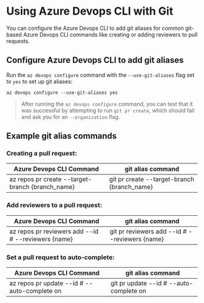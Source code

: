 # Using Azure Devops CLI with Git

You can configure the Azure Devops CLI to add git aliases for common git-based Azure Devops CLI commands like creating or adding reviewers to pull requests.

## Configure Azure Devops CLI to add git aliases 

Run the `az devops configure` command with the `--use-git-aliases` flag set to `yes` to set up git aliases:

```
az devops configure --use-git-aliases yes
```

> After running the `az devops configure` command, you can test that it was successful by attempting to run `git pr create`, which should fail and ask you for an `--organization` flag.

## Example git alias commands

### Creating a pull request:

| Azure Devops CLI Command                                    | git alias command                                                  |
| ----------------------------------------------------------- | ------------------------------------------------------------------ |
| az repos pr create --target-branch {branch\_name}           | git pr create --target-branch {branch\_name}                       |


### Add reviewers to a pull request:

| Azure Devops CLI Command                                    | git alias command                                                  |
| ----------------------------------------------------------- | ------------------------------------------------------------------ |
| az repos pr reviewers add --id # --reviewers {name}         | git pr reviewers add --id # --reviewers {name}                     |

### Set a pull request to auto-complete:

| Azure Devops CLI Command                                    | git alias command                                                  |
| ----------------------------------------------------------- | ------------------------------------------------------------------ |
| az repos pr update --id # --auto-complete on                | git pr update --id # --auto-complete on                            |